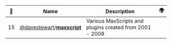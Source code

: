 |:star2: | Name | Description | 🌍|
|---|---|---|---|
|15|[@davestewart](https://github.com/davestewart)/[**maxscript**](https://github.com/davestewart/maxscript)|Various MaxScripts and plugins created from 2001 - 2008||

